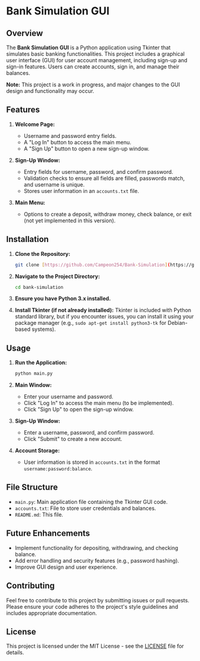 # Bank Simulation GUI

## Overview

The **Bank Simulation GUI** is a Python application using Tkinter that simulates basic banking functionalities. This project includes a graphical user interface (GUI) for user account management, including sign-up and sign-in features. Users can create accounts, sign in, and manage their balances.

**Note:** This project is a work in progress, and major changes to the GUI design and functionality may occur.

## Features

1. **Welcome Page:**
   - Username and password entry fields.
   - A "Log In" button to access the main menu.
   - A "Sign Up" button to open a new sign-up window.

2. **Sign-Up Window:**
   - Entry fields for username, password, and confirm password.
   - Validation checks to ensure all fields are filled, passwords match, and username is unique.
   - Stores user information in an `accounts.txt` file.

3. **Main Menu:**
   - Options to create a deposit, withdraw money, check balance, or exit (not yet implemented in this version).

## Installation

1. **Clone the Repository:**

   ```bash
   git clone [https://github.com/Campeon254/Bank-Simulation](https://github.com/Campeon254/Bank-Simulation)
   ```

2. **Navigate to the Project Directory:**

   ```bash
   cd bank-simulation
   ```

3. **Ensure you have Python 3.x installed.**

4. **Install Tkinter (if not already installed):**
   Tkinter is included with Python standard library, but if you encounter issues, you can install it using your package manager (e.g., `sudo apt-get install python3-tk` for Debian-based systems).

## Usage

1. **Run the Application:**

   ```bash
   python main.py
   ```

2. **Main Window:**
   - Enter your username and password.
   - Click "Log In" to access the main menu (to be implemented).
   - Click "Sign Up" to open the sign-up window.

3. **Sign-Up Window:**
   - Enter a username, password, and confirm password.
   - Click "Submit" to create a new account.

4. **Account Storage:**
   - User information is stored in `accounts.txt` in the format `username:password:balance`.

## File Structure

- `main.py`: Main application file containing the Tkinter GUI code.
- `accounts.txt`: File to store user credentials and balances.
- `README.md`: This file.

## Future Enhancements

- Implement functionality for depositing, withdrawing, and checking balance.
- Add error handling and security features (e.g., password hashing).
- Improve GUI design and user experience.

## Contributing

Feel free to contribute to this project by submitting issues or pull requests. Please ensure your code adheres to the project's style guidelines and includes appropriate documentation.

## License

This project is licensed under the MIT License - see the [LICENSE](LICENSE) file for details.
